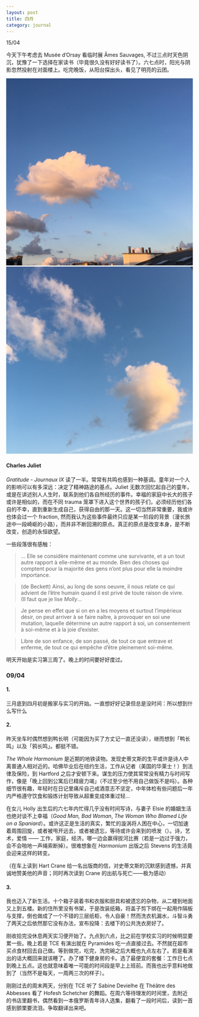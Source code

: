 ```yaml
---
layout: post
title: 四月
category: journal
---
```

15/04

今天下午考虑去 Musée d’Orsay 看临时展 Âmes Sauvages, 不过三点时天色阴沉，犹豫了一下选择在家读书（毕竟很久没有好好读书了）。六七点时，阳光与阴影忽然投射在对面楼上。吃完晚饭，从阳台探出头，看见了明亮的云团。

![cloud_1](images/IMG_2319.JPG)
![could_2](images/IMG_2320.JPG)

#### Charles Juliet
*Gratitude - Journaux IX* 读了一半。常常有共鸣也感到一种基调。童年对一个人的影响可以有多深远：决定了精神路途的基点。Juliet 无数次回忆起自己的童年，或是在讲述别人人生时，联系到他们各自所经历的事件。幸福的家庭中长大的孩子或许是相似的，而在不同 trauma 笼罩下进入这个世界的孩子们，必须经历他们各自的不幸，直到重新生成自己，获得自由的那一天。这一切当然非常重要，我或许也体会过一个 fraction, 然而我认为这些事件最终只应是某一阶段的背景（漫长旅途中一段崎岖的小路），而并非不断回溯的原点。真正的原点是改变本身，是不断改变，创造的永恒欲望。

一些段落很有感触：
> … Elle se considère maintenant comme une survivante, et a un tout autre rapport à elle-même et au monde. Bien des choses qui comptent pour la majorité des gens n’ont plus pour elle la moindre importance.  

> (de Beckett) Ainsi, au long de sons oeuvre, il nous relate ce qui advient de l’être humain quand il est privé de toute raison de vivre.  
(Il faut que je lise _Molly_…

> Je pense en effet que si on en a les moyens et surtout l’impérieux désir, on peut arriver à se faire naître, à provoquer en soi une mutation, laquelle détermine un autre rapport à soi, un consentement à soi-même et à la joie d’exister.  

> Libre de son enfance, de son passé, de tout ce que entrave et enferme, de tout ce qui empêche d’être pleinement soi-même.  

明天开始是实习第三周了。晚上的时间要好好度过。


### 09/04

#### 1. 
三月底到四月初是搬家与实习的开始。一直想好好记录但总是没时间：所以想到什么写什么

#### 2. 
昨天坐车时偶然想到鸭长明（可能因为买了方丈记一直还没读），继而想到「鸭长鸣」以及「鸦长鸣」。都挺不错。

_The Whole Harmonium_ 是近期的地铁读物。发现史蒂文斯的生平或许是诗人中离普通人相对近的。哈佛毕业后在纽约生活，工作从记者（美国的华莱士！）到法律及保险，到 Hartford 之后才安顿下来。谋生的压力使其常常没有精力与时间写作，像是「晚上回到公寓后已精疲力竭」（不过至少他不用自己做饭不是吗）。各种细节很有趣，年轻时在日记里痛斥自己戒酒意志不坚定，中年体检有些问题后一年内严格遵守饮食和锻炼计划导致从超重变成体重过轻… 

在女儿 Holly 出生后的六七年内忙得几乎没有时间写诗，与妻子 Elsie 的婚姻生活也绝对谈不上幸福（_Good Man, Bad Woman_, _The Woman Who Blamed Life on a Spaniard_）。或许这正是生活的真实，繁忙的漩涡将人困在中心，一切加速着周围回旋，或者被甩开远去，或者被遗忘，等待或许会来到的喷发（）。诗，艺术，爱情 —— 工作，家庭，经济。哪一边会赢得拔河比赛（若是一边过于强力，会不会啪地一声绳索断掉）。很难想象在 _Harmonium_ 出版之后 Stevens 的生活竟会迎来这样的转变。

（在车上读到 Hart Crane 给一名出版商的信，对史蒂文斯的沉默感到遗憾，并真诚地赞美他的声音；同时再次读到 Crane 的出航与死亡——极为感动）
<!--more-->

#### 3. 
我也迈入了新生活。十个箱子装着书和衣服和厨具和被遗忘的杂物，从二楼到地面又上到五楼。新的住所里没有书架，于是改装纸箱，将盖子剪下绑在一起用作隔板与支撑，倒也做成了一个不错的三层纸柜，令人自豪！然而洗衣机漏水，斗智斗勇了两天之后依然那它没有办法，宣布投降：去楼下的公共洗衣房好了。

刚收拾完没休息两天实习便开始了。九点到六点，比之前在学校实习的时候明显要累一些。晚上若是 TCE 有演出就在 Pyramides 吃一点直接过去。不然就在超市买点食材回去自己做。等到做完，吃完，洗完碗之后大概也九点左右了。若是看演出的话大概回来就该睡了。办了楼下健身房的卡。选了最便宜的套餐：工作日七点到晚上五点。这也就意味着唯一可能的时间段是早上上班前。而我也出乎意料地做到了（当然不是每天，一周两三次的样子）。

刚刚过去的周末两天，分别在 TCE 听了 Sabine Devielhe 在 Théâtre des Abbesses 看了 Hofesh Schetcher 的舞蹈。在周六等待理发的时间里，去附近的书店里翻书，偶然看到一本俄罗斯青年诗人选集，翻看了一段时间后，读到一首感到颤栗要流泪。争取翻译出来吧。